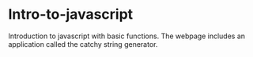 # Intro-to-javascript
Introduction to javascript with basic functions.
The webpage includes an application called the catchy string generator.
